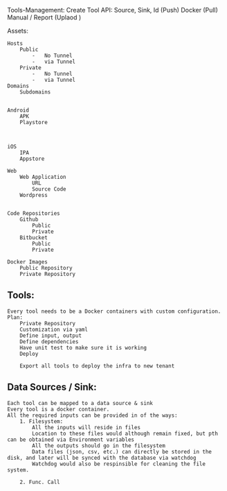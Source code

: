 Tools-Management:
    Create Tool
        API: Source, Sink, Id (Push)
        Docker (Pull)
        Manual / Report (Uplaod )
        

Assets:

    Hosts
        Public
            -   No Tunnel
            -   via Tunnel
        Private
            -   No Tunnel
            -   via Tunnel
    Domains
        Subdomains


    Android
        APK
        Playstore



    iOS
        IPA
        Appstore

    Web
        Web Application
            URL
            Source Code
        Wordpress


    Code Repositories
        Github
            Public
            Private
        Bitbucket
            Public
            Private

    Docker Images
        Public Repository
        Private Repository







## Tools:
    Every tool needs to be a Docker containers with custom configuration.
    Plan:
        Private Repository
        Customization via yaml
        Define input, output
        Define dependencies
        Have unit test to make sure it is working
        Deploy

        Export all tools to deploy the infra to new tenant

        
## Data Sources / Sink:
    Each tool can be mapped to a data source & sink
    Every tool is a docker container.
    All the required inputs can be provided in of the ways:
        1. Filesystem:
            All the inputs will reside in files
            Location to these files would although remain fixed, but pth can be obtained via Environment variables
            All the outputs should go in the filesystem
            Data files (json, csv, etc.) can directly be stored in the disk, and later will be synced with the database via watchdog
            Watchdog would also be respinsible for cleaning the file system.
            
        2. Func. Call